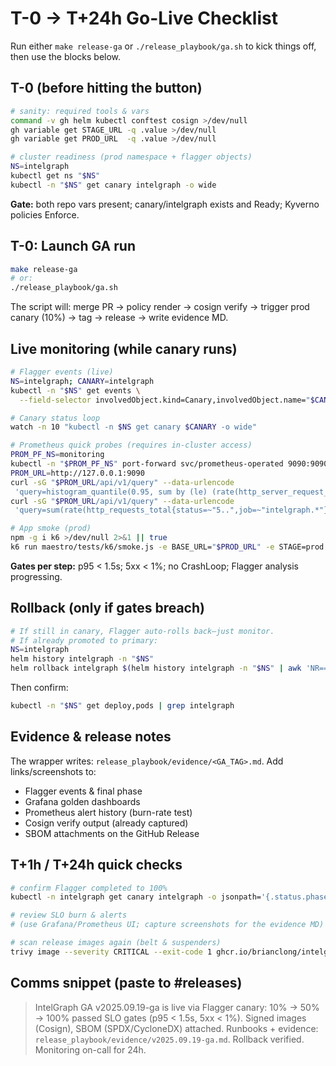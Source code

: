 # T-0 → T+24h Go-Live Checklist

Run either `make release-ga` or `./release_playbook/ga.sh` to kick things off, then use the blocks below.

## T-0 (before hitting the button)

```bash
# sanity: required tools & vars
command -v gh helm kubectl conftest cosign >/dev/null
gh variable get STAGE_URL -q .value >/dev/null
gh variable get PROD_URL  -q .value >/dev/null

# cluster readiness (prod namespace + flagger objects)
NS=intelgraph
kubectl get ns "$NS"
kubectl -n "$NS" get canary intelgraph -o wide
```

**Gate:** both repo vars present; canary/intelgraph exists and Ready; Kyverno policies Enforce.

## T-0: Launch GA run

```bash
make release-ga
# or:
./release_playbook/ga.sh
```

The script will: merge PR → policy render → cosign verify → trigger prod canary (10%) → tag → release → write evidence MD.

## Live monitoring (while canary runs)

```bash
# Flagger events (live)
NS=intelgraph; CANARY=intelgraph
kubectl -n "$NS" get events \
  --field-selector involvedObject.kind=Canary,involvedObject.name="$CANARY" --watch

# Canary status loop
watch -n 10 "kubectl -n $NS get canary $CANARY -o wide"

# Prometheus quick probes (requires in-cluster access)
PROM_PF_NS=monitoring
kubectl -n "$PROM_PF_NS" port-forward svc/prometheus-operated 9090:9090 >/dev/null 2>&1 &
PROM_URL=http://127.0.0.1:9090
curl -sG "$PROM_URL/api/v1/query" --data-urlencode
 'query=histogram_quantile(0.95, sum by (le) (rate(http_server_request_duration_seconds_bucket{job=~"intelgraph.*"}[10m])))'
curl -sG "$PROM_URL/api/v1/query" --data-urlencode
 'query=sum(rate(http_requests_total{status=~"5..",job=~"intelgraph.*"}[10m]))/sum(rate(http_requests_total{job=~"intelgraph.*"}[10m]))'

# App smoke (prod)
npm -g i k6 >/dev/null 2>&1 || true
k6 run maestro/tests/k6/smoke.js -e BASE_URL="$PROD_URL" -e STAGE=prod -e COMMIT="$(git rev-parse --short HEAD)"
```

**Gates per step:** p95 < 1.5s; 5xx < 1%; no CrashLoop; Flagger analysis progressing.

## Rollback (only if gates breach)

```bash
# If still in canary, Flagger auto-rolls back—just monitor.
# If already promoted to primary:
NS=intelgraph
helm history intelgraph -n "$NS"
helm rollback intelgraph $(helm history intelgraph -n "$NS" | awk 'NR==2{print $1}') -n "$NS"
```

Then confirm:

```bash
kubectl -n "$NS" get deploy,pods | grep intelgraph
```

## Evidence & release notes

The wrapper writes: `release_playbook/evidence/<GA_TAG>.md`.
Add links/screenshots to:

- Flagger events & final phase
- Grafana golden dashboards
- Prometheus alert history (burn-rate test)
- Cosign verify output (already captured)
- SBOM attachments on the GitHub Release

## T+1h / T+24h quick checks

```bash
# confirm Flagger completed to 100%
kubectl -n intelgraph get canary intelgraph -o jsonpath='{.status.phase}{"\n"}'

# review SLO burn & alerts
# (use Grafana/Prometheus UI; capture screenshots for the evidence MD)

# scan release images again (belt & suspenders)
trivy image --severity CRITICAL --exit-code 1 ghcr.io/brianclong/intelgraph:v2025.09.19-ga
```

## Comms snippet (paste to #releases)

> IntelGraph GA v2025.09.19-ga is live via Flagger canary: 10% → 50% → 100% passed SLO gates (p95 < 1.5s, 5xx < 1%).
> Signed images (Cosign), SBOM (SPDX/CycloneDX) attached. Runbooks + evidence: `release_playbook/evidence/v2025.09.19-ga.md`.
> Rollback verified. Monitoring on-call for 24h.

```

```
